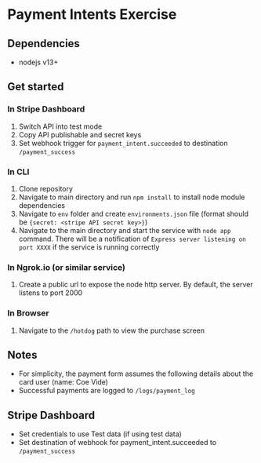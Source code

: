 # Payment Intents Exercise

## Dependencies
- nodejs v13+

## Get started

### In Stripe Dashboard
1. Switch API into test mode
2. Copy API publishable and secret keys
3. Set webhook trigger for `payment_intent.succeeded` to destination `/payment_success`

### In CLI
1. Clone repository
2. Navigate to main directory and run `npm install` to install node module dependencies
3. Navigate to `env` folder and create `environments.json` file (format should be `{secret: <stripe API secret key>}`)
4. Navigate to the main directory and start the service with `node app` command.  There will be a notification of `Express server listening on port XXXX` if the service is running correctly

### In Ngrok.io (or similar service)
1. Create a public url to expose the node http server.  By default, the server listens to port 2000


### In Browser
1. Navigate to the `/hotdog` path to view the purchase screen

## Notes
- For simplicity, the payment form assumes the following details about the card user (name: Coe Vide)
- Successful payments are logged to `/logs/payment_log`

## Stripe Dashboard
- Set credentials to use Test data (if using test data)
- Set destination of webhook for payment_intent.succeeded to `/payment_success`